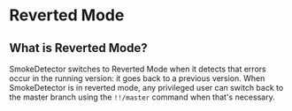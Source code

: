 # Reverted Mode #

## What is Reverted Mode? ##

SmokeDetector switches to Reverted Mode when it detects that errors occur in the running version: it goes back to a previous version. When SmokeDetector is in reverted mode, any privileged user can switch back to the master branch using the `!!/master` command when that's necessary.
